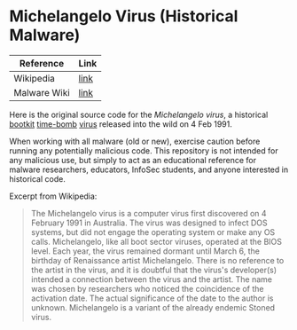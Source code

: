 # Michelangelo Virus (Historical Malware)

| Reference      | Link         |
|----------------|--------------|
| Wikipedia      | [link](https://en.wikipedia.org/wiki/Michelangelo_\(computer_virus\)) |
| Malware Wiki   | [link](https://malwiki.org/index.php?title=Michelangelo) |

Here is the original source code for the *Michelangelo* *virus*, a historical [bootkit](https://en.wikipedia.org/wiki/Rootkit#bootkit) [time-bomb](https://en.wikipedia.org/wiki/Time_bomb_\(software\)) [virus](https://en.wikipedia.org/wiki/Computer_virus) released into the wild on 4 Feb 1991.

When working with all malware (old or new), exercise caution before running any potentially malicious code. This repository is not intended for any malicious use, but simply to act as an educational reference for malware researchers, educators, InfoSec students, and anyone interested in historical code.

Excerpt from Wikipedia:
> The Michelangelo virus is a computer virus first discovered on 4 February 1991 in Australia. The virus was designed to infect DOS systems, but did not engage the operating system or make any OS calls. Michelangelo, like all boot sector viruses, operated at the BIOS level. Each year, the virus remained dormant until March 6, the birthday of Renaissance artist Michelangelo. There is no reference to the artist in the virus, and it is doubtful that the virus's developer(s) intended a connection between the virus and the artist. The name was chosen by researchers who noticed the coincidence of the activation date. The actual significance of the date to the author is unknown. Michelangelo is a variant of the already endemic Stoned virus.
